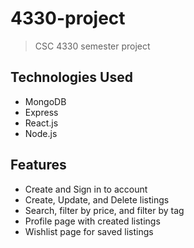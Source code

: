 # 4330-project

> CSC 4330 semester project

## Technologies Used

-   MongoDB
-   Express
-   React.js
-   Node.js

## Features

-  Create and Sign in to account
-  Create, Update, and Delete listings
-  Search, filter by price, and filter by tag
-  Profile page with created listings
-  Wishlist page for saved listings

